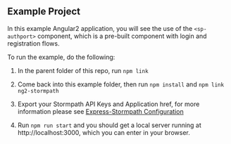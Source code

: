 ## Example Project

In this example Angular2 application, you will see the use of the `<sp-authport>`
component, which is a pre-built component with login and registration flows.

To run the example, do the following:

1. In the parent folder of this repo, run `npm link`

2. Come back into this example folder, then run `npm install` and `npm link ng2-stormpath`

3. Export your Stormpath API Keys and Application href, for more information
    please see [Express-Stormpath Configuration](http://docs.stormpath.com/nodejs/express/latest/configuration.html)

4. Run `npm run start` and you should get a local server running at
    http://localhost:3000, which you can enter in your browser.